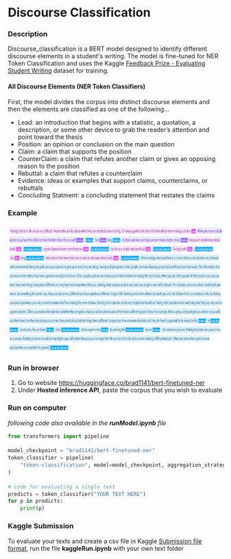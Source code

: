 # Discourse Classification


### Description
Discourse_classification is a BERT model designed to identify different discourse elements in a student's writing. The model is fine-tuned for NER Token Classification and uses the Kaggle [Feedback Prize - Evaluating Student Writing](https://www.kaggle.com/c/feedback-prize-2021/data) dataset for training.

#### All Discourse Elements (NER Token Classifiers)
First, the model divides the corpus into distinct discourse elements and then the elements are classified as one of the following...
- Lead: an introduction that begins with a statistic, a quotation, a description, or some other device to grab the reader’s attention and point toward the thesis
- Position: an opinion or conclusion on the main question
- Claim: a claim that supports the position
- CounterClaim: a claim that refutes another claim or gives an opposing reason to the position
- Rebuttal: a claim that refutes a counterclaim
- Evidence: ideas or examples that support claims, counterclaims, or rebuttals
- Concluding Statment: a concluding statement that restates the claims

### Example
<img src="example1.png" width="800" height="300">

### Run in browser
1. Go to website https://huggingface.co/brad1141/bert-finetuned-ner
2. Under **Hosted inference API**, paste the corpus that you wish to evaluate 

### Run on computer
*following code also available in the **runModel.ipynb** file*
```python
from transformers import pipeline

model_checkpoint = "brad1141/bert-finetuned-ner"
token_classifier = pipeline(
    "token-classification", model=model_checkpoint, aggregation_strategy="simple"
)

# code for evaluating a single text
predicts = token_classifier("YOUR TEXT HERE")
for p in predicts:
    print(p)

```
### Kaggle Submission
To evaluate your texts and create a csv file in Kaggle [Submission file format](https://www.kaggle.com/c/feedback-prize-2021/overview/evaluation), run the file **kaggleRun.ipynb** with your own text folder
